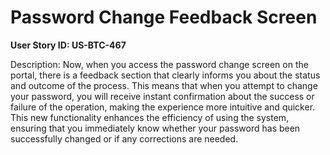 # Password Change Feedback Screen

**User Story ID: US-BTC-467**

Description: Now, when you access the password change screen on the portal, there is a feedback section that clearly informs you about the status and outcome of the process. This means that when you attempt to change your password, you will receive instant confirmation about the success or failure of the operation, making the experience more intuitive and quicker. This new functionality enhances the efficiency of using the system, ensuring that you immediately know whether your password has been successfully changed or if any corrections are needed.